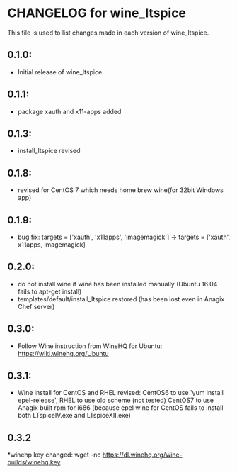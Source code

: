 # CHANGELOG for wine_ltspice
	
This file is used to list changes made in each version of wine_ltspice.

## 0.1.0:
* Initial release of wine_ltspice

## 0.1.1:
* package xauth and x11-apps added	
	
## 0.1.3:
* install_ltspice revised	

## 0.1.8:
*  revised for CentOS 7 which needs home brew wine(for 32bit Windows app)
## 0.1.9:
* bug fix: targets = ['xauth', 'x11apps', 'imagemagick'] -> targets = ['xauth', x11apps, imagemagick]	
## 0.2.0:
* do not install wine if wine has been installed manually (Ubuntu 16.04 fails to apt-get install)
* templates/default/install_ltspice restored (has been lost even in Anagix Chef server)
## 0.3.0:
* Follow Wine instruction from WineHQ for Ubuntu: https://wiki.winehq.org/Ubuntu
## 0.3.1:
* Wine install for CentOS and RHEL revised:
   CentOS6 to use 'yum install epel-release', RHEL to use old scheme (not tested)
	CentOS7 to use Anagix built rpm for i686 (because epel wine for CentOS fails to install both LTspiceIV.exe and LTspiceXII.exe)
## 0.3.2
*winehp key changed:
	wget -nc https://dl.winehq.org/wine-builds/winehq.key

